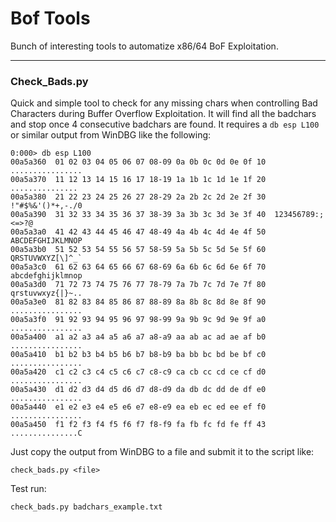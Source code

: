 # Bof Tools

Bunch of interesting tools to automatize x86/64 BoF Exploitation.

---
### Check_Bads.py

Quick and simple tool to check for any missing chars when controlling Bad Characters during Buffer Overflow Exploitation.
It will find all the badchars and stop once 4 consecutive badchars are found.
It requires a `db esp L100` or similar output from WinDBG like the following:
```
0:000> db esp L100
00a5a360  01 02 03 04 05 06 07 08-09 0a 0b 0c 0d 0e 0f 10  ................
00a5a370  11 12 13 14 15 16 17 18-19 1a 1b 1c 1d 1e 1f 20  ............... 
00a5a380  21 22 23 24 25 26 27 28-29 2a 2b 2c 2d 2e 2f 30  !"#$%&'()*+,-./0
00a5a390  31 32 33 34 35 36 37 38-39 3a 3b 3c 3d 3e 3f 40  123456789:;<=>?@
00a5a3a0  41 42 43 44 45 46 47 48-49 4a 4b 4c 4d 4e 4f 50  ABCDEFGHIJKLMNOP
00a5a3b0  51 52 53 54 55 56 57 58-59 5a 5b 5c 5d 5e 5f 60  QRSTUVWXYZ[\]^_`
00a5a3c0  61 62 63 64 65 66 67 68-69 6a 6b 6c 6d 6e 6f 70  abcdefghijklmnop
00a5a3d0  71 72 73 74 75 76 77 78-79 7a 7b 7c 7d 7e 7f 80  qrstuvwxyz{|}~..
00a5a3e0  81 82 83 84 85 86 87 88-89 8a 8b 8c 8d 8e 8f 90  ................
00a5a3f0  91 92 93 94 95 96 97 98-99 9a 9b 9c 9d 9e 9f a0  ................
00a5a400  a1 a2 a3 a4 a5 a6 a7 a8-a9 aa ab ac ad ae af b0  ................
00a5a410  b1 b2 b3 b4 b5 b6 b7 b8-b9 ba bb bc bd be bf c0  ................
00a5a420  c1 c2 c3 c4 c5 c6 c7 c8-c9 ca cb cc cd ce cf d0  ................
00a5a430  d1 d2 d3 d4 d5 d6 d7 d8-d9 da db dc dd de df e0  ................
00a5a440  e1 e2 e3 e4 e5 e6 e7 e8-e9 ea eb ec ed ee ef f0  ................
00a5a450  f1 f2 f3 f4 f5 f6 f7 f8-f9 fa fb fc fd fe ff 43  ...............C
```
Just copy the output from WinDBG to a file and submit it to the script like:
```
check_bads.py <file>
```
Test run:
```
check_bads.py badchars_example.txt
```
